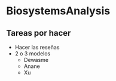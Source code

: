# BiosystemsAnalysis

## Tareas por hacer
- Hacer las reseñas
- 2 o 3 modelos
	- Dewasme
	- Anane
	- Xu

